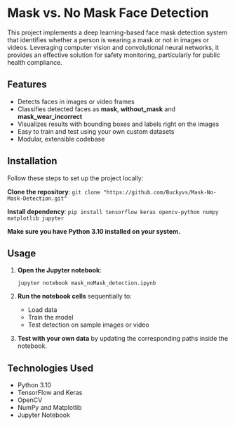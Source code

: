 # Mask vs. No Mask Face Detection

This project implements a deep learning-based face mask detection system that identifies whether a person is wearing a mask or not in images or videos. Leveraging computer vision and convolutional neural networks, it provides an effective solution for safety monitoring, particularly for public health compliance.

## Features

- Detects faces in images or video frames
- Classifies detected faces as **mask**, **without_mask** and **mask_wear_incorrect**
- Visualizes results with bounding boxes and labels right on the images
- Easy to train and test using your own custom datasets
- Modular, extensible codebase

## Installation

Follow these steps to set up the project locally:

**Clone the repository**:
    ```
    git clone "https://github.com/Buckyvs/Mask-No-Mask-Detection.git"
    ```

**Install dependency**:
    ```
    pip install tensorflow keras opencv-python numpy matplotlib jupyter
    ```

**Make sure you have Python 3.10 installed on your system.**

## Usage

1. **Open the Jupyter notebook**:

    ```
    jupyter notebook mask_noMask_detection.ipynb
    ```

2. **Run the notebook cells** sequentially to:
    - Load data
    - Train the model
    - Test detection on sample images or video

3. **Test with your own data** by updating the corresponding paths inside the notebook.

## Technologies Used

- Python 3.10
- TensorFlow and Keras 
- OpenCV 
- NumPy and Matplotlib 
- Jupyter Notebook 
